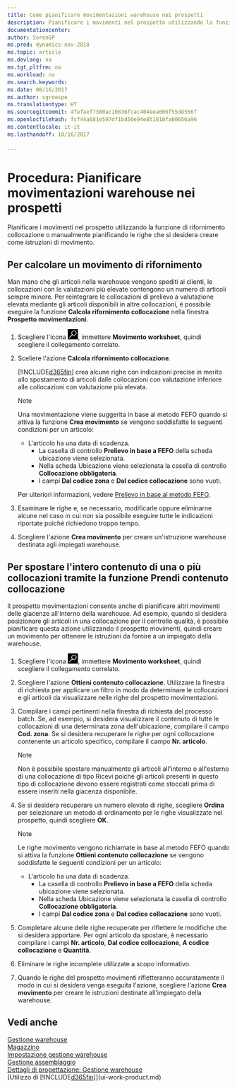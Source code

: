 ```yaml
---
title: Come pianificare movimentazioni warehouse nei prospetti
description: Pianificare i movimenti nel prospetto utilizzando la funzione di rifornimento collocazione o manualmente pianificando le righe che si desidera creare come istruzioni di movimento.
documentationcenter: 
author: SorenGP
ms.prod: dynamics-nav-2018
ms.topic: article
ms.devlang: na
ms.tgt_pltfrm: na
ms.workload: na
ms.search.keywords: 
ms.date: 08/16/2017
ms.author: sgroespe
ms.translationtype: HT
ms.sourcegitcommit: 4fefaef7380ac10836fcac404eea006f55d8556f
ms.openlocfilehash: fcf44a681e597df1bd50e94e851810fa00656a96
ms.contentlocale: it-it
ms.lasthandoff: 10/16/2017

---
```

# <a name="how-to-plan-warehouse-movements-in-worksheets"></a>Procedura: Pianificare movimentazioni warehouse nei prospetti
Pianificare i movimenti nel prospetto utilizzando la funzione di rifornimento collocazione o manualmente pianificando le righe che si desidera creare come istruzioni di movimento.  

## <a name="to-calculate-a-replenishment-movement"></a>Per calcolare un movimento di rifornimento  
Man mano che gli articoli nella warehouse vengono spediti ai clienti, le collocazioni con le valutazioni più elevate contengono un numero di articoli sempre minore. Per reintegrare le collocazioni di prelievo a valutazione elevata mediante gli articoli disponibili in altre collocazioni, è possibile eseguire la funzione **Calcola rifornimento collocazione** nella finestra **Prospetto movimentazioni**.

1. Scegliere l'icona ![Cerca pagina o report](media/ui-search/search_small.png "Cerca pagina o report"), immettere **Movimento worksheet**, quindi scegliere il collegamento correlato.  
2. Sceliere l'azione **Calcola rifornimento collocazione**.  

   [!INCLUDE[d365fin](includes/d365fin_md.md)] crea alcune righe con indicazioni precise in merito allo spostamento di articoli dalle collocazioni con valutazione inferiore alle collocazioni con valutazione più elevata.  

   > [!NOTE]
   >  Una movimentazione viene suggerita in base al metodo FEFO quando si attiva la funzione **Crea movimento** se vengono soddisfatte le seguenti condizioni per un articolo:  
   > 
   > - L'articolo ha una data di scadenza.  
   >   -   La casella di controllo **Prelievo in base a FEFO** della scheda ubicazione viene selezionata.  
   >   -   Nella scheda Ubicazione viene selezionata la casella di controllo **Collocazione obbligatoria**.  
   >   -   I campi **Dal codice zona** e **Dal codice collocazione** sono vuoti.  

   Per ulteriori informazioni, vedere [Prelievo in base al metodo FEFO](warehouse-picking-by-fefo.md).  

3. Esaminare le righe e, se necessario, modificarle oppure eliminarne alcune nel caso in cui non sia possibile eseguire tutte le indicazioni riportate poiché richiedono troppo tempo.  
4. Scegliere l'azione **Crea movimento** per creare un'istruzione warehouse destinata agli impiegati warehouse.  

## <a name="to-move-the-entire-contents-of-one-or-more-bins-by-using-the-get-bin-content-function"></a>Per spostare l'intero contenuto di una o più collocazioni tramite la funzione Prendi contenuto collocazione  
Il prospetto movimentazioni consente anche di pianificare altri movimenti delle giacenze all'interno della warehouse. Ad esempio, quando si desidera posizionare gli articoli in una collocazione per il controllo qualità, è possibile pianificare questa azione utilizzando il prospetto movimenti, quindi creare un movimento per ottenere le istruzioni da fornire a un impiegato della warehouse.  

1. Scegliere l'icona ![Cerca pagina o report](media/ui-search/search_small.png "Cerca pagina o report"), immettere **Movimento worksheet**, quindi scegliere il collegamento correlato.  
2. Scegliere l'azione **Ottieni contenuto collocazione**. Utilizzare la finestra di richiesta per applicare un filtro in modo da determinare le collocazioni e gli articoli da visualizzare nelle righe del prospetto movimentazioni.  
3. Compilare i campi pertinenti nella finestra di richiesta del processo batch. Se, ad esempio, si desidera visualizzare il contenuto di tutte le collocazioni di una determinata zona dell'ubicazione, compilare il campo **Cod. zona**. Se si desidera recuperare le righe per ogni collocazione contenente un articolo specifico, compilare il campo **Nr. articolo**.  

   > [!NOTE]  
   >  Non è possibile spostare manualmente gli articoli all'interno o all'esterno di una collocazione di tipo Ricevi poiché gli articoli presenti in questo tipo di collocazione devono essere registrati come stoccati prima di essere inseriti nella giacenza disponibile.  

4. Se si desidera recuperare un numero elevato di righe, scegliere **Ordina** per selezionare un metodo di ordinamento per le righe visualizzate nel prospetto, quindi scegliere **OK**.  

   > [!NOTE]
   >  Le righe movimento vengono richiamate in base al metodo FEFO quando si attiva la funzione **Ottieni contenuto collocazione** se vengono soddisfatte le seguenti condizioni per un articolo:  
   > 
   > - L'articolo ha una data di scadenza.  
   >   -   La casella di controllo **Prelievo in base a FEFO** della scheda ubicazione viene selezionata.  
   >   -   Nella scheda Ubicazione viene selezionata la casella di controllo **Collocazione obbligatoria**.  
   >   -   I campi **Dal codice zona** e **Dal codice collocazione** sono vuoti.  

5. Completare alcune delle righe recuperate per riflettere le modifiche che si desidera apportare. Per ogni articolo da spostare, è necessario compilare i campi **Nr. articolo**, **Dal codice collocazione**, **A codice collocazione** e **Quantità**.  
6. Eliminare le righe incomplete utilizzate a scopo informativo.  
7. Quando le righe del prospetto movimenti rifletteranno accuratamente il modo in cui si desidera venga eseguita l'azione, scegliere l'azione **Crea movimento** per creare le istruzioni destinate all'impiegato della warehouse.  

## <a name="see-also"></a>Vedi anche  
[Gestione warehouse](warehouse-manage-warehouse.md)  
[Magazzino](inventory-manage-inventory.md)  
[Impostazione gestione warehouse](warehouse-setup-warehouse.md)     
[Gestione assemblaggio](assembly-assemble-items.md)    
[Dettagli di progettazione: Gestione warehouse](design-details-warehouse-management.md)  
[Utilizzo di [!INCLUDE[d365fin](includes/d365fin_md.md)]](ui-work-product.md)

